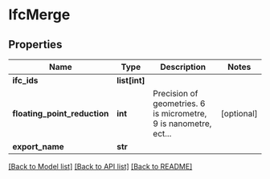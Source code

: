 # IfcMerge

## Properties
Name | Type | Description | Notes
------------ | ------------- | ------------- | -------------
**ifc_ids** | **list[int]** |  | 
**floating_point_reduction** | **int** | Precision of geometries. 6 is micrometre, 9 is nanometre, ect... | [optional] 
**export_name** | **str** |  | 

[[Back to Model list]](../README.md#documentation-for-models) [[Back to API list]](../README.md#documentation-for-api-endpoints) [[Back to README]](../README.md)


